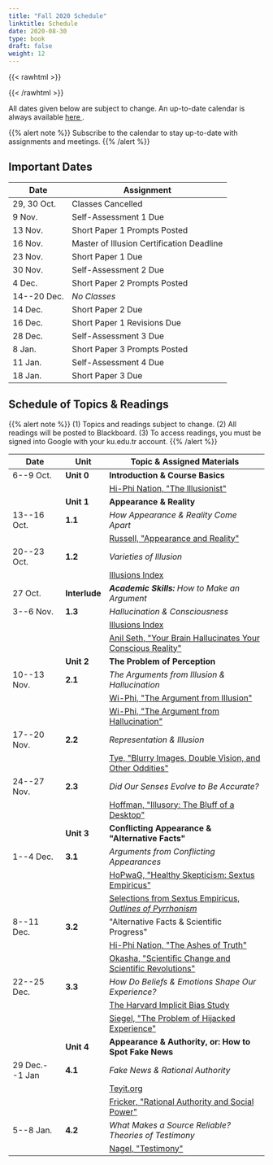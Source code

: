 ```yaml
---
title: "Fall 2020 Schedule"
linktitle: Schedule
date: 2020-08-30
type: book
draft: false
weight: 12
---
```


{{< rawhtml >}}
<style>
  a:active,
  a:focus,
  a:hover {
    color: #9b9b9b;
    /* color: #ffdbdc; */
  }
</style>
{{< /rawhtml >}}

All dates given below are subject to change. An up-to-date calendar is always available <a href="https://calendar.google.com/calendar/embed?src=c_fm2s4vnu3vrsa11gdjfqr0c568%40group.calendar.google.com&ctz=Europe%2FIstanbul" target="_blank">here <i class="fas fa-external-link-alt"></i></a>. 

{{% alert note %}}
Subscribe to the calendar to stay up-to-date with assignments and meetings.
{{% /alert %}}


## Important Dates

| Date        | Assignment                                |
|-------------|-------------------------------------------|
| 29, 30 Oct. | Classes Cancelled                         |
| 9 Nov.      | Self-Assessment 1 Due                     |
| 13 Nov.     | Short Paper 1 Prompts Posted              |
| 16 Nov.     | Master of Illusion Certification Deadline |
| 23 Nov.     | Short Paper 1 Due                         |
| 30 Nov.     | Self-Assessment 2 Due                     |
| 4 Dec.      | Short Paper 2 Prompts Posted              |
| 14--20 Dec. | _No Classes_                              |
| 14 Dec.     | Short Paper 2 Due                         |
| 16 Dec.     | Short Paper 1 Revisions Due               |
| 28 Dec.     | Self-Assessment 3 Due                     |
| 8 Jan.      | Short Paper 3 Prompts Posted              |
| 11 Jan.     | Self-Assessment 4 Due                     |
| 18 Jan.     | Short Paper 3 Due                         |

## Schedule of Topics & Readings

{{% alert note %}}
(1) Topics and readings subject to change. (2) All readings will be posted to Blackboard.
(3) To access readings, you must be signed into Google with your ku.edu.tr account.
{{% /alert %}}

| Date           | Unit          | Topic & Assigned Materials                                                                                                                                                       |
|----------------|---------------|----------------------------------------------------------------------------------------------------------------------------------------------------------------------------------|
| 6--9 Oct.      | **Unit 0**    | **Introduction & Course Basics**                                                                                                                                                 |
|                |               | <i class="fas fa-podcast"></i> [Hi-Phi Nation, "The Illusionist"](https://hiphination.org/season-3-episodes/s3-episode-9-the-illusionist-jun-8-2019/)                            |
|                | **Unit 1**    | **Appearance & Reality**                                                                                                                                                         |
| 13--16 Oct.    | **1.1**       | _How Appearance & Reality Come Apart_                                                                                                                                            |
|                |               | <i class="fa fa-book-open"></i> [Russell, "Appearance and Reality"](https://drive.google.com/file/d/1VNc0RjCq3G1AQ71FWnT_MASOr1YlZMIV/view?usp=sharing)                          |
| 20--23 Oct.    | **1.2**       | _Varieties of Illusion_                                                                                                                                                          |
|                |               | <i class="fas fa-link"></i> [Illusions Index](https://www.illusionsindex.org/)                                                                                                   |
| 27 Oct.        | **Interlude** | _**Academic Skills:** How to Make an Argument_                                                                                                                                   |
| 3--6 Nov.      | **1.3**       | _Hallucination & Consciousness_                                                                                                                                                  |
|                |               | <i class="fas fa-link"></i> [Illusions Index](https://www.illusionsindex.org/)                                                                                                   |
|                |               | <i class="fab fa-youtube"></i> [Anil Seth, "Your Brain Hallucinates Your Conscious Reality"](https://www.youtube.com/watch?v=lyu7v7nWzfo)                                        |
|                | **Unit 2**    | **The Problem of Perception**                                                                                                                                                    |
| 10--13 Nov.    | **2.1**       | _The Arguments from Illusion & Hallucination_                                                                                                                                    |
|                |               | <i class="fab fa-youtube"></i> [Wi-Phi, "The Argument from Illusion"](https://www.youtube.com/watch?v=bs2pTBkJCxQ&list=PLt_3pAooAtRIIp_vFYWkrgQ6oeDiVdw0F&index=1)               |
|                |               | <i class="fab fa-youtube"></i> [Wi-Phi, "The Argument from Hallucination"](https://www.youtube.com/watch?v=wrKAHhwSWtk&list=PLt_3pAooAtRIIp_vFYWkrgQ6oeDiVdw0F&index=2)          |
| 17--20 Nov.    | **2.2**       | _Representation & Illusion_                                                                                                                                                      |
|                |               | <i class="fa fa-book-open"></i> [Tye, "Blurry Images, Double Vision, and Other Oddities"](https://drive.google.com/file/d/10A4o7Mmpz5LBNp8lDXTV_WGrWcoEdUI8/view?usp=sharing)    |
| 24--27 Nov.    | **2.3**       | _Did Our Senses Evolve to Be Accurate?_                                                                                                                                          |
|                |               | <i class="fa fa-book-open"></i> [Hoffman, "Illusory: The Bluff of a Desktop"](https://drive.google.com/file/d/1-hSvvYbdAsLn8tBdZea9L3e8fEt5EEMJ/view?usp=sharing)                |
|                | **Unit 3**    | **Conflicting Appearance & "Alternative Facts"**                                                                                                                                 |
| 1--4 Dec.      | **3.1**       | _Arguments from Conflicting Appearances_                                                                                                                                         |
|                |               | <i class="fas fa-podcast"></i> [HoPwaG, "Healthy Skepticism: Sextus Empiricus"](https://historyofphilosophy.net/sextus)                                                          |
|                |               | <i class="fa fa-book-open"></i> [Selections from Sextus Empiricus, _Outlines of Pyrrhonism_](https://drive.google.com/file/d/1Aet4CUalgVo46ttwo30TVS0C6BrykJID/view?usp=sharing) |
| 8--11 Dec.     | **3.2**       | "Alternative Facts & Scientific Progress"                                                                                                                                        |
|                |               | <i class="fa fa-podcast"></i> [Hi-Phi Nation, "The Ashes of Truth"](https://hiphination.org/complete-season-one-episodes/episode-9-the-ashes-of-truth-april-18-2017/)            |
|                |               | <i class="fa fa-book-open"></i> [Okasha, "Scientific Change and Scientific Revolutions"](https://drive.google.com/file/d/1R28Km4j6FNG9G9eqfMzndjIareU2BVmX/view?usp=sharing)     |
| 22--25 Dec.    | **3.3**       | _How Do Beliefs & Emotions Shape Our Experience?_                                                                                                                                |
|                |               | <i class="fa fa-link"></i> [The Harvard Implicit Bias Study](https://implicit.harvard.edu/implicit/)                                                                             |
|                |               | <i class="fa fa-book-open"></i> [Siegel, "The Problem of Hijacked Experience"](https://drive.google.com/file/d/1hKCvEKbIV8awTjZ5u82jq-pPX5t2_YJS/view?usp=sharing)               |
|                | **Unit 4**    | **Appearance & Authority, or: How to Spot Fake News**                                                                                                                            |
| 29 Dec.--1 Jan | **4.1**       | _Fake News & Rational Authority_                                                                                                                                                 |
|                |               | <i class="fa fa-link"></i> [Teyit.org](https://teyit.org/)                                                                                                                       |
|                |               | <i class="fa fa-book-open"></i> [Fricker, "Rational Authority and Social Power"](https://drive.google.com/file/d/1lbyUGDpEqpszW-bfRe_iZcFnHfkJzlTS/view?usp=sharing)             |
| 5--8 Jan.      | **4.2**       | _What Makes a Source Reliable? Theories of Testimony_                                                                                                                            |
|                |               | <i class="fa fa-book-open"></i> [Nagel, "Testimony"](https://drive.google.com/file/d/1nX7SfsjhAYvBaTA6nQ3Sm6a7pKWGwUa1/view?usp=sharing)                                         |

